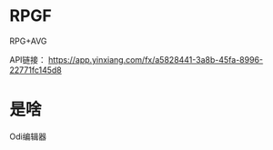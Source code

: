 # RPGF
RPG+AVG

API链接：
https://app.yinxiang.com/fx/a5828441-3a8b-45fa-8996-22771fc145d8

# 是啥
Odi编辑器
